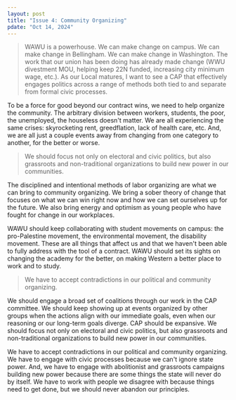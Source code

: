 ```yaml
---
layout: post
title: "Issue 4: Community Organizing"
pdate: "Oct 14, 2024"
---
```


>WAWU is a powerhouse. We can make change on campus. We can make change in Bellingham. We can make change in Washington. The work that our union has been doing has already made change (WWU divestment MOU, helping keep 22N funded, increasing city minimum wage, etc.). As our Local matures, I want to see a CAP that effectively engages politics across a range of methods both tied to and separate from formal civic processes.

To be a force for good beyond our contract wins, we need to help organize the community. The arbitrary division between workers, students, the poor, the unemployed, the houseless doesn't matter. We are all experiencing the same crises: skyrocketing rent, greedflation, lack of health care, etc. And, we are all just a couple events away from changing from one category to another, for the better or worse.

>We should focus not only on electoral and civic politics, but also grassroots and non-traditional organizations to build new power in our communities.

The disciplined and intentional methods of labor organizing are what we can bring to community organizing. We bring a sober theory of change that focuses on what we can win right now and how we can set ourselves up for the future. We also bring energy and optimism as young people who have fought for change in our workplaces.

WAWU should keep collaborating with student movements on campus: the pro-Palestine movement, the environmental movement, the disability movement. These are all things that affect us and that we haven't been able to fully address with the tool of a contract. WAWU should set its sights on changing the academy for the better, on making Western a better place to work and to study.

>We have to accept contradictions in our political and community organizing.

We should engage a broad set of coalitions through our work in the CAP committee. We should keep showing up at events organized by other groups when the actions align with our immediate goals, even when our reasoning or our long-term goals diverge. CAP should be expansive. We should focus not only on electoral and civic politics, but also grassroots and non-traditional organizations to build new power in our communities.

We have to accept contradictions in our political and community organizing. We have to engage with civic processes because we can't ignore state power. And, we have to engage with abolitionist and grassroots campaigns building new power because there are some things the state will never do by itself. We have to work with people we disagree with because things need to get done, but we should never abandon our principles.